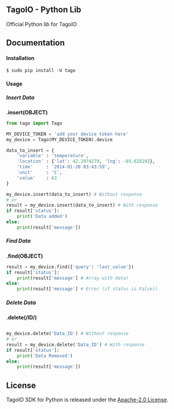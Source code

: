 ## TagoIO - Python Lib

Official Python lib for TagoIO

## Documentation

#### Installation

```
$ sudo pip install -U tago
```
#### Usage
##### Insert Data
**.insert(OBJECT)**
``` python
from tago import Tago

MY_DEVICE_TOKEN = 'add your device token here'
my_device = Tago(MY_DEVICE_TOKEN).device

data_to_insert = {
    'variable' : 'temperature',
    'location' : {'lat': 42.2974279, 'lng': -85.628292},
    'time'     : '2014-01-20 03:43:59',
    'unit'     : 'C',
    'value'    : 63
}

my_device.insert(data_to_insert) # Without response
# or
result = my_device.insert(data_to_insert) # With response
if result['status']:
    print('Data added')
else:
    print(result['message'])

```

##### Find Data
**.find(OBJECT)**
``` python
result = my_device.find({'query': 'last_value'})
if result['status']:
    print(result['message'] # Array with data)
else:
    print(result['message'] # Error (if status is False))

```

##### Delete Data
**.delete(/ID/)**
``` python

my_device.delete('Data_ID') # Without response
# or
result = my_device.delete('Data_ID') # With response
if result['status']:
    print('Data Removed')
else:
    print(result['message'])

```

## License

TagoIO SDK for Python is released under the [Apache-2.0 License](https://github.com/tago-io/tago-sdk-python/blob/master/LICENSE.md).
